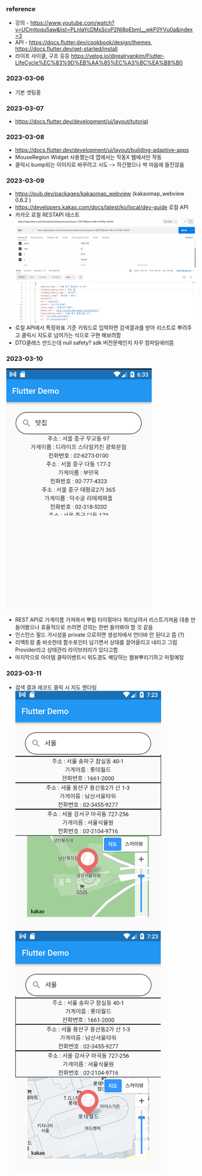 ### reference
- 강의 - https://www.youtube.com/watch?v=UCmjtoqu5aw&list=PLnIaYcDMsScxP2Nl8pEbmI__wkF0YVu0a&index=3 
- API - https://docs.flutter.dev/cookbook/design/themes, https://docs.flutter.dev/get-started/install
- 라이프 사이클, 구조 등등 https://velog.io/@realryankim/Flutter-LifeCycle%EC%83%9D%EB%AA%85%EC%A3%BC%EA%B8%B0

### 2023-03-06
- 기본 셋팅중

### 2023-03-07
- https://docs.flutter.dev/development/ui/layout/tutorial

### 2023-03-08
- https://docs.flutter.dev/development/ui/layout/building-adaptive-apps
- MouseRegion Widget 사용했는데 앱에서는 작동X 웹에서만 작동
- 클릭시 bump되는 이미지로 바꾸려고 시도 -> 하긴했으나 썩 마음에 들진않음

### 2023-03-09
- https://pub.dev/packages/kakaomap_webview (kakaomap_webview 0.6.2 )
- https://developers.kakao.com/docs/latest/ko/local/dev-guide 로컬 API
- 카카오 로컬 RESTAPI 테스트
![테스트](./images/API테스트.png)
- 로컬 API에서 특정좌표 기준 키워드로 입력하면 검색결과를 받아 리스트로 뿌려주고 클릭시 지도로 넘어가는 식으로 구현 해보려함
- DTO클래스 만드는데 null safety? sdk 버전문제인지 자꾸 컴파일에러뜸

### 2023-03-10
![러프](./images/restapi.png)
- REST API로 가게이름 가져와서 뿌림 타이핑마다 쿼리날려서 리스트가져옴 대충 만들어봤으나 효율적으로 쓰려면 강의는 한번 들어봐야 할 것 같음 
- 인스턴스 필드 가시성을 private 으로하면 생성자에서 언더바 안 된다고 뜸 (?)
- 리액트랑 좀 비슷한데 함수포인터 넘기면서 상태를 끌어올리고 내리고 그럼 Provider라고 상태관리 라이브러리가 있다고함
- 마지막으로 아이템 클릭이벤트시 위도경도 해당하는 웹뷰뿌리기하고 마칠예정

### 2023-03-11
- 검색 결과 레코드 클릭 시 지도 렌더링  
![마지막](./images/마지막.png)
![마지막](./images/마지막2.png)
